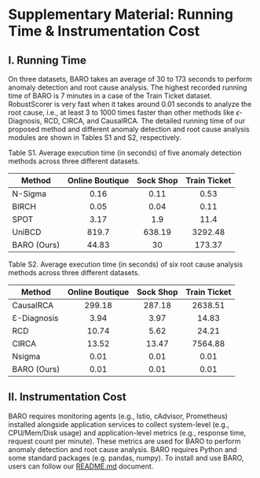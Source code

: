 # Supplementary Material: Running Time \& Instrumentation Cost


## I. Running Time

On three datasets, BARO takes an average of 30 to 173 seconds to perform anomaly detection and root cause analysis. The highest recorded running time of BARO is 7 minutes in a case of the Train Ticket dataset. RobustScorer is very fast when it takes around 0.01 seconds to analyze the root cause, i.e., at least 3 to 1000 times faster than other methods like $\epsilon$-Diagnosis, RCD, CIRCA, and CausalRCA. The detailed running time of our proposed method and different anomaly detection and root cause analysis modules are shown in Tables S1 and S2, respectively.


Table S1. Average execution time (in seconds) of five anomaly detection methods across three different datasets.

| Method      	| Online Boutique 	| Sock Shop 	| Train Ticket 	|
|-------------	|:---------------:	|:---------:	|:------------:	|
| N-Sigma     	|            0.16 	|      0.11 	|         0.53 	|
| BIRCH       	|            0.05 	|      0.04 	|         0.11 	|
| SPOT        	|            3.17 	|       1.9 	|         11.4 	|
| UniBCD      	|           819.7 	|    638.19 	|      3292.48 	|
| BARO (Ours) 	|           44.83 	|        30 	|       173.37 	|





Table S2. Average execution time (in seconds) of six root cause analysis methods across three different datasets.

| Method      	| Online Boutique 	| Sock Shop 	| Train Ticket 	|
|-------------	|:---------------:	|:---------:	|:------------:	|
| CausalRCA   	|          299.18 	|    287.18 	|      2638.51 	|
| Ɛ-Diagnosis 	|            3.94 	|      3.97 	|        14.83 	|
| RCD         	|           10.74 	|      5.62 	|        24.21 	|
| CIRCA       	|           13.52 	|     13.47 	|      7564.88 	|
| Nsigma      	|            0.01 	|      0.01 	|         0.01 	|
| BARO (Ours) 	|            0.01 	|      0.01 	|         0.01 	|



## II. Instrumentation Cost

BARO requires monitoring agents (e.g., Istio, cAdvisor, Prometheus) installed alongside application services to collect system-level (e.g., CPU/Mem/Disk usage) and application-level metrics (e.g., response time, request count per minute). These metrics are used for BARO to perform anomaly detection and root cause analysis. BARO requires Python and some standard packages (e.g. pandas, numpy). To install and use BARO, users can follow our [README.md](../README.md) document.
